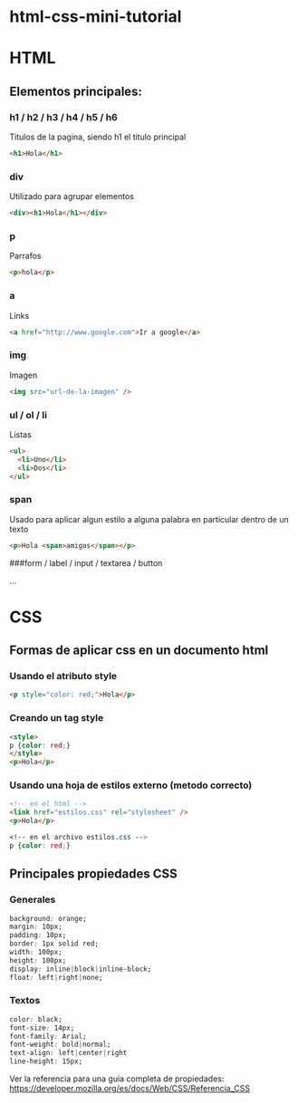 html-css-mini-tutorial
======================

# HTML
## Elementos principales:

### h1 / h2 / h3 / h4 / h5 / h6

Titulos de la pagina, siendo h1 el titulo principal

```html
<h1>Hola</h1>
```

### div

Utilizado para agrupar elementos

```html
<div><h1>Hola</h1></div>
```

### p

Parrafos

```html
<p>hola</p>
```

### a

Links

```html
<a href="http://www.google.com">Ir a google</a>
```

### img

Imagen

```html
<img src="url-de-la-imagen" />
```

### ul / ol / li

Listas

```html
<ul>
  <li>Uno</li>
  <li>Dos</li>
</ul>
```

### span

Usado para aplicar algun estilo a alguna palabra en particular dentro de un texto

```html
<p>Hola <span>amigos</span></p>
```

###form / label / input / textarea / button

...

# CSS
## Formas de aplicar css en un documento html

### Usando el atributo style
```html
<p style="color: red;">Hola</p>
```

### Creando un tag style
```html
<style>
p {color: red;}
</style>
<p>Hola</p>
```

### Usando una hoja de estilos externo (metodo correcto)
```html
<!-- en el html -->
<link href="estilos.css" rel="stylesheet" />
<p>Hola</p>
```

```css
<!-- en el archivo estilos.css -->
p {color: red;}
```

## Principales propiedades CSS

### Generales

```css
background: orange;
margin: 10px;
padding: 10px;
border: 1px solid red;
width: 100px;
height: 100px;
display: inline|block|inline-block;
float: left|right|none;
```

### Textos

```css
color: black;
font-size: 14px;
font-family: Arial;
font-weight: bold|normal;
text-align: left|center|right
line-height: 15px;
```

Ver la referencia para una guia completa de propiedades: <a href="https://developer.mozilla.org/es/docs/Web/CSS/Referencia_CSS">https://developer.mozilla.org/es/docs/Web/CSS/Referencia_CSS</a>
